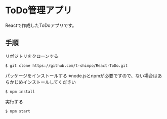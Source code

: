 # ToDo管理アプリ

Reactで作成したToDoアプリです。

## 手順

リポジトリをクローンする
```
$ git clone https://github.com/t-shimpo/React-ToDo.git
```

パッケージをインストールする
 ※node.jsとnpmが必要ですので、ない場合はあらかじめインストールしてください
```
$ npm install
```

実行する
```
$ npm start
```